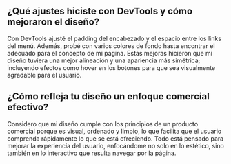 ## ¿Qué ajustes hiciste con DevTools y cómo mejoraron el diseño? 

Con DevTools ajusté el padding del encabezado y el espacio entre los links del menú. Además, probé con varios colores de fondo hasta encontrar el adecuado para el concepto de mi página. Estas mejoras hicieron que mi diseño tuviera una mejor alineación y una apariencia más simétrica; incluyendo efectos como hover en los botones para que sea visualmente agradable para el usuario. 

## ¿Cómo refleja tu diseño un enfoque comercial efectivo? 

Considero que mi diseño cumple con los principios de un producto comercial porque es visual, ordenado y limpio, lo que facilita que el usuario comprenda rápidamente lo que se está ofreciendo. Todo está pensado para mejorar la experiencia del usuario, enfocándome no solo en lo estético, sino también en lo interactivo que resulta navegar por la página.
